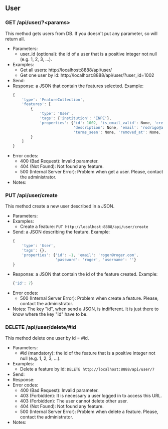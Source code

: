## User


### GET /api/user/?\<params>

This method gets users from DB. If you doesn't put any parameter, so will return all.
- Parameters:
    - user_id (optional): the id of a user that is a positive integer not null (e.g. 1, 2, 3, ...).
- Examples:
     - Get all users: http://localhost:8888/api/user/
     - Get one user by id: http://localhost:8888/api/user/?user_id=1002
- Send:
- Response: a JSON that contain the features selected. Example:
    ```javascript
    {
        'type': 'FeatureCollection',
        'features': [
            {
                'type': 'User',
                'tags': {'institution': 'INPE'},
                'properties': {'id': 1002, 'is_email_valid': None, 'created_at': None, 'terms_agreed': None,
                               'description': None, 'email': 'rodrigo@admin.com', 'name': 'Rodrigo',
                               'terms_seen': None, 'removed_at': None, 'username': 'rodrigo'}
            }
        ]
    }
    ```
- Error codes:
    - 400 (Bad Request): Invalid parameter.
    - 404 (Not Found): Not found any feature.
    - 500 (Internal Server Error): Problem when get a user. Please, contact the administrator.
- Notes:


### PUT /api/user/create

This method create a new user described in a JSON.
- Parameters:
- Examples:
     - Create a feature: ```PUT http://localhost:8888/api/user/create```
- Send: a JSON describing the feature. Example:
    ```javascript
    {
        'type': 'User',
        'tags': {},
        'properties': {'id': -1, 'email': 'roger@roger.com',
                       'password': 'roger', 'username': ''}
    }
    ```
- Response: a JSON that contain the id of the feature created. Example:
    ```javascript
    {'id': 7}
    ```
- Error codes:
    - 500 (Internal Server Error): Problem when create a feature. Please, contact the administrator.
- Notes: The key "id", when send a JSON, is indifferent. It is just there to know where the key "id" have to be.


<!-- - PUT /api/user/update -->


### DELETE /api/user/delete/#id

This method delete one user by id = #id.
- Parameters:
    - #id (mandatory): the id of the feature that is a positive integer not null (e.g. 1, 2, 3, ...).
- Examples:
     - Delete a feature by id: ```DELETE http://localhost:8888/api/user/7```
- Send:
- Response:
- Error codes:
    - 400 (Bad Request): Invalid parameter.
    - 403 (Forbidden): It is necessary a user logged in to access this URL.
    - 403 (Forbidden): The user cannot delete other user.
    - 404 (Not Found): Not found any feature.
    - 500 (Internal Server Error): Problem when delete a feature. Please, contact the administrator.
- Notes:
